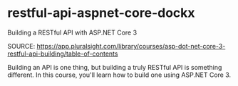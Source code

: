 # restful-api-aspnet-core-dockx
Building a RESTful API with ASP.NET Core 3

SOURCE: https://app.pluralsight.com/library/courses/asp-dot-net-core-3-restful-api-building/table-of-contents

Building an API is one thing, but building a truly RESTful API is something different. In this course, you'll learn how to build one using ASP.NET Core 3.
